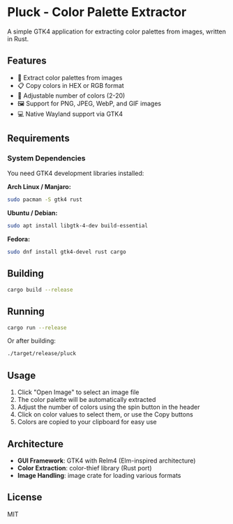 # Pluck - Color Palette Extractor

A simple GTK4 application for extracting color palettes from images, written in Rust.

## Features

- 🎨 Extract color palettes from images
- 📋 Copy colors in HEX or RGB format
- 🎯 Adjustable number of colors (2-20)
- 🖼️ Support for PNG, JPEG, WebP, and GIF images
- 💻 Native Wayland support via GTK4

## Requirements

### System Dependencies

You need GTK4 development libraries installed:

**Arch Linux / Manjaro:**
```bash
sudo pacman -S gtk4 rust
```

**Ubuntu / Debian:**
```bash
sudo apt install libgtk-4-dev build-essential
```

**Fedora:**
```bash
sudo dnf install gtk4-devel rust cargo
```

## Building

```bash
cargo build --release
```

## Running

```bash
cargo run --release
```

Or after building:
```bash
./target/release/pluck
```

## Usage

1. Click "Open Image" to select an image file
2. The color palette will be automatically extracted
3. Adjust the number of colors using the spin button in the header
4. Click on color values to select them, or use the Copy buttons
5. Colors are copied to your clipboard for easy use

## Architecture

- **GUI Framework**: GTK4 with Relm4 (Elm-inspired architecture)
- **Color Extraction**: color-thief library (Rust port)
- **Image Handling**: image crate for loading various formats

## License

MIT

